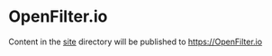 # OpenFilter.io

Content in the [site](./site/) directory will be published to https://OpenFilter.io